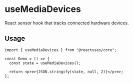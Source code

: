 # useMediaDevices

React sensor hook that tracks connected hardware devices.

## Usage

```tsx
import { useMediaDevices } from "@reactuses/core";

const Demo = () => {
  const state = useMediaDevices();

  return <pre>{JSON.stringify(state, null, 2)}</pre>;
};
```
